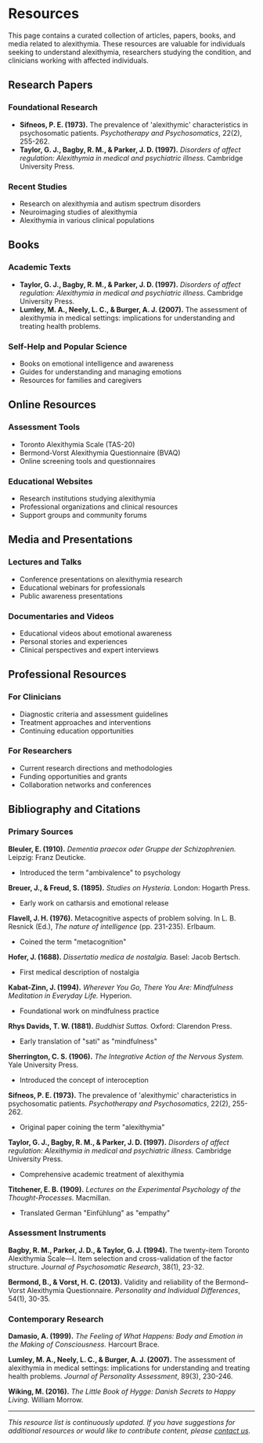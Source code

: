 # Resources

This page contains a curated collection of articles, papers, books, and media related to alexithymia. These resources are valuable for individuals seeking to understand alexithymia, researchers studying the condition, and clinicians working with affected individuals.

## Research Papers

### Foundational Research
- **Sifneos, P. E. (1973).** The prevalence of 'alexithymic' characteristics in psychosomatic patients. *Psychotherapy and Psychosomatics*, 22(2), 255-262.
- **Taylor, G. J., Bagby, R. M., & Parker, J. D. (1997).** *Disorders of affect regulation: Alexithymia in medical and psychiatric illness.* Cambridge University Press.

### Recent Studies
- Research on alexithymia and autism spectrum disorders
- Neuroimaging studies of alexithymia
- Alexithymia in various clinical populations

## Books

### Academic Texts
- **Taylor, G. J., Bagby, R. M., & Parker, J. D. (1997).** *Disorders of affect regulation: Alexithymia in medical and psychiatric illness.* Cambridge University Press.
- **Lumley, M. A., Neely, L. C., & Burger, A. J. (2007).** The assessment of alexithymia in medical settings: implications for understanding and treating health problems.

### Self-Help and Popular Science
- Books on emotional intelligence and awareness
- Guides for understanding and managing emotions
- Resources for families and caregivers

## Online Resources

### Assessment Tools
- Toronto Alexithymia Scale (TAS-20)
- Bermond-Vorst Alexithymia Questionnaire (BVAQ)
- Online screening tools and questionnaires

### Educational Websites
- Research institutions studying alexithymia
- Professional organizations and clinical resources
- Support groups and community forums

## Media and Presentations

### Lectures and Talks
- Conference presentations on alexithymia research
- Educational webinars for professionals
- Public awareness presentations

### Documentaries and Videos
- Educational videos about emotional awareness
- Personal stories and experiences
- Clinical perspectives and expert interviews

## Professional Resources

### For Clinicians
- Diagnostic criteria and assessment guidelines
- Treatment approaches and interventions
- Continuing education opportunities

### For Researchers
- Current research directions and methodologies
- Funding opportunities and grants
- Collaboration networks and conferences

## Bibliography and Citations

### Primary Sources

**Bleuler, E. (1910).** *Dementia praecox oder Gruppe der Schizophrenien.* Leipzig: Franz Deuticke.
- Introduced the term "ambivalence" to psychology

**Breuer, J., & Freud, S. (1895).** *Studies on Hysteria.* London: Hogarth Press.
- Early work on catharsis and emotional release

**Flavell, J. H. (1976).** Metacognitive aspects of problem solving. In L. B. Resnick (Ed.), *The nature of intelligence* (pp. 231-235). Erlbaum.
- Coined the term "metacognition"

**Hofer, J. (1688).** *Dissertatio medica de nostalgia.* Basel: Jacob Bertsch.
- First medical description of nostalgia

**Kabat-Zinn, J. (1994).** *Wherever You Go, There You Are: Mindfulness Meditation in Everyday Life.* Hyperion.
- Foundational work on mindfulness practice

**Rhys Davids, T. W. (1881).** *Buddhist Suttas.* Oxford: Clarendon Press.
- Early translation of "sati" as "mindfulness"

**Sherrington, C. S. (1906).** *The Integrative Action of the Nervous System.* Yale University Press.
- Introduced the concept of interoception

**Sifneos, P. E. (1973).** The prevalence of 'alexithymic' characteristics in psychosomatic patients. *Psychotherapy and Psychosomatics*, 22(2), 255-262.
- Original paper coining the term "alexithymia"

**Taylor, G. J., Bagby, R. M., & Parker, J. D. (1997).** *Disorders of affect regulation: Alexithymia in medical and psychiatric illness.* Cambridge University Press.
- Comprehensive academic treatment of alexithymia

**Titchener, E. B. (1909).** *Lectures on the Experimental Psychology of the Thought-Processes.* Macmillan.
- Translated German "Einfühlung" as "empathy"

### Assessment Instruments

**Bagby, R. M., Parker, J. D., & Taylor, G. J. (1994).** The twenty-item Toronto Alexithymia Scale—I. Item selection and cross-validation of the factor structure. *Journal of Psychosomatic Research*, 38(1), 23-32.

**Bermond, B., & Vorst, H. C. (2013).** Validity and reliability of the Bermond–Vorst Alexithymia Questionnaire. *Personality and Individual Differences*, 54(1), 30-35.

### Contemporary Research

**Damasio, A. (1999).** *The Feeling of What Happens: Body and Emotion in the Making of Consciousness.* Harcourt Brace.

**Lumley, M. A., Neely, L. C., & Burger, A. J. (2007).** The assessment of alexithymia in medical settings: implications for understanding and treating health problems. *Journal of Personality Assessment*, 89(3), 230-246.

**Wiking, M. (2016).** *The Little Book of Hygge: Danish Secrets to Happy Living.* William Morrow.

---

*This resource list is continuously updated. If you have suggestions for additional resources or would like to contribute content, please [contact us](contact.md).*
